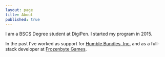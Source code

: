 ```yaml
---
layout: page
title: About
published: true
---
```


I am a BSCS Degree student at DigiPen. I started my program in 2015.

In the past I've worked as support for [Humble Bundles, Inc.](http://www.humblebundle.com) and as a full-stack developer at [Frozenbyte Games](http://www.frozenbyte.com/).

